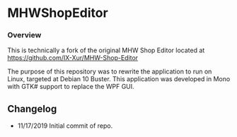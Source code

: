 # MHWShopEditor

### Overview

This is technically a fork of the original MHW Shop Editor located at https://github.com/IX-Xur/MHW-Shop-Editor

The purpose of this repository was to rewrite the application to run on Linux, targeted at Debian 10 Buster.
This application was developed in Mono with GTK# support to replace the WPF GUI.


## Changelog

* 11/17/2019
Initial commit of repo.
